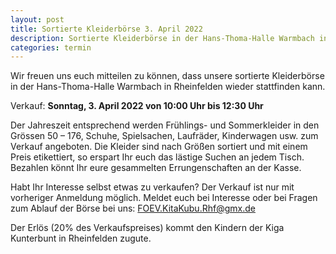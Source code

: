 ```yaml
---
layout: post
title: Sortierte Kleiderbörse 3. April 2022
description: Sortierte Kleiderbörse in der Hans-Thoma-Halle Warmbach in Rheinfelden am 3. April 2022.
categories: termin
---
```


Wir freuen uns euch mitteilen zu können, dass unsere sortierte Kleiderbörse in der Hans-Thoma-Halle Warmbach in Rheinfelden wieder stattfinden kann.

Verkauf:
**Sonntag, 3. April 2022 von 10:00 Uhr bis 12:30 Uhr**

Der Jahreszeit entsprechend werden Frühlings- und Sommerkleider in den Grössen 50 – 176, Schuhe, Spielsachen, Laufräder, Kinderwagen usw. zum Verkauf angeboten.
Die Kleider sind nach Größen sortiert und mit einem Preis etikettiert, so erspart Ihr euch das lästige Suchen an jedem Tisch. 
Bezahlen könnt Ihr eure gesammelten Errungenschaften an der Kasse.

Habt Ihr Interesse selbst etwas zu verkaufen? 
Der Verkauf ist nur mit vorheriger Anmeldung möglich. 
Meldet euch bei Interesse oder bei Fragen zum Ablauf der Börse bei uns: <FOEV.KitaKubu.Rhf@gmx.de>

Der Erlös (20% des Verkaufspreises) kommt den Kindern der Kiga Kunterbunt in Rheinfelden zugute.
